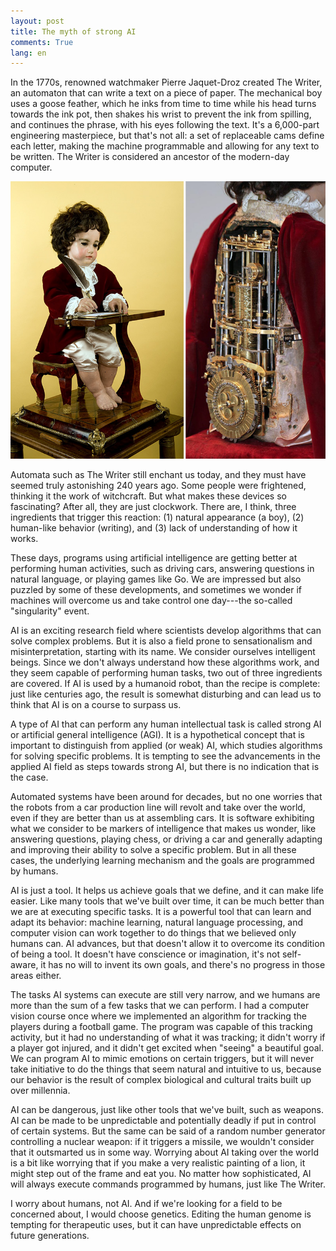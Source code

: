 ```yaml
---
layout: post
title: The myth of strong AI
comments: True
lang: en
---
```


In the 1770s, renowned watchmaker Pierre Jaquet-Droz created The Writer, an automaton that can write a text on a piece of paper. The mechanical boy uses a goose feather, which he inks from time to time while his head turns towards the ink pot, then shakes his wrist to prevent the ink from spilling, and continues the phrase, with his eyes following the text. It's a 6,000-part engineering masterpiece, but that's not all: a set of replaceable cams define each letter, making the machine programmable and allowing for any text to be written. The Writer is considered an ancestor of the modern-day computer.

<!--more-->

![The Writer - Jaquet Droz](/assets/the-writer.jpg "The Writer")

Automata such as The Writer still enchant us today, and they must have seemed truly astonishing 240 years ago. Some people were frightened, thinking it the work of witchcraft. But what makes these devices so fascinating? After all, they are just clockwork. There are, I think, three ingredients that trigger this reaction: (1) natural appearance (a boy), (2) human-like behavior (writing), and (3) lack of understanding of how it works.

These days, programs using artificial intelligence are getting better at performing human activities, such as driving cars, answering questions in natural language, or playing games like Go. We are impressed but also puzzled by some of these developments, and sometimes we wonder if machines will overcome us and take control one day---the so-called "singularity" event.

AI is an exciting research field where scientists develop algorithms that can solve complex problems. But it is also a field prone to sensationalism and misinterpretation, starting with its name. We consider ourselves intelligent beings. Since we don't always understand how these algorithms work, and they seem capable of performing human tasks, two out of three ingredients are covered. If AI is used by a humanoid robot, than the recipe is complete: just like centuries ago, the result is somewhat disturbing and can lead us to think that AI is on a course to surpass us.

A type of AI that can perform any human intellectual task is called strong AI or artificial general intelligence (AGI). It is a hypothetical concept that is important to distinguish from applied (or weak) AI, which studies algorithms for solving specific problems. It is tempting to see the advancements in the applied AI field as steps towards strong AI, but there is no indication that is the case.

Automated systems have been around for decades, but no one worries that the robots from a car production line will revolt and take over the world, even if they are better than us at assembling cars. It is software exhibiting what we consider to be markers of intelligence that makes us wonder, like answering questions, playing chess, or driving a car and generally adapting and improving their ability to solve a specific problem. But in all these cases, the underlying learning mechanism and the goals are programmed by humans.

AI is just a tool. It helps us achieve goals that we define, and it can make life easier. Like many tools that we've built over time, it can be much better than we are at executing specific tasks. It is a powerful tool that can learn and adapt its behavior: machine learning, natural language processing, and computer vision can work together to do things that we believed only humans can. AI advances, but that doesn't allow it to overcome its condition of being a tool. It doesn't have conscience or imagination, it's not self-aware, it has no will to invent its own goals, and there's no progress in those areas either.

The tasks AI systems can execute are still very narrow, and we humans are more than the sum of a few tasks that we can perform. I had a computer vision course once where we implemented an algorithm for tracking the players during a football game. The program was capable of this tracking activity, but it had no understanding of what it was tracking; it didn't worry if a player got injured, and it didn't get excited when "seeing" a beautiful goal. We can program AI to mimic emotions on certain triggers, but it will never take initiative to do the things that seem natural and intuitive to us, because our behavior is the result of complex biological and cultural traits built up over millennia.

AI can be dangerous, just like other tools that we've built, such as weapons. AI can be made to be unpredictable and potentially deadly if put in control of certain systems. But the same can be said of a random number generator controlling a nuclear weapon: if it triggers a missile, we wouldn't consider that it outsmarted us in some way. Worrying about AI taking over the world is a bit like worrying that if you make a very realistic painting of a lion, it might step out of the frame and eat you. No matter how sophisticated, AI will always execute commands programmed by humans, just like The Writer.

I worry about humans, not AI. And if we're looking for a field to be concerned about, I would choose genetics. Editing the human genome is tempting for therapeutic uses, but it can have unpredictable effects on future generations.
